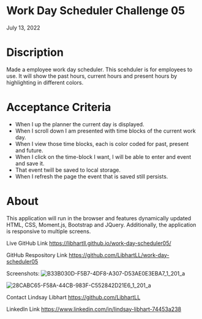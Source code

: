 # Work Day Scheduler Challenge 05

July 13, 2022

# Discription

Made a employee work day scheduler.  This scehduler is for employees to use.  It will show the past hours, current hours and present hours by highlighting in different colors.

# Acceptance Criteria

* When I up the planner the current day is displayed.
* When I scroll down I am presented with time blocks of the current work day.
* When I view those time blocks, each is color coded for past, present and future.
* When I click on the time-block I want, I will be able to enter and event and save it.
* That event twill be saved to local storage.
* When I refresh the page the event that is saved still persists.

# About
This application will run in the browser and features dynamically updated HTML, CSS, Moment.js, Bootstrap and JQuery.  Additionally, the application is responsive to multiple screens. 



Live GitHub Link  https://libhartll.github.io/work-day-scheduler05/

GitHub Respository Link https://github.com/LibhartLL/work-day-scheduler05

Screenshots:
![B33B030D-F5B7-4DF8-A307-D53AE0E3EBA7_1_201_a](https://user-images.githubusercontent.com/104096647/178846650-afe073e2-d6e2-4b56-b282-c18f2dac3b8e.jpeg)

![28CABC65-F58A-44CB-983F-C552842D21E6_1_201_a](https://user-images.githubusercontent.com/104096647/178846676-11590ed8-190a-45b4-a41d-a2df169e9cb9.jpeg)

Contact Lindsay Libhart https://github.com/LibhartLL

LinkedIn Link https://www.linkedin.com/in/lindsay-libhart-74453a238
